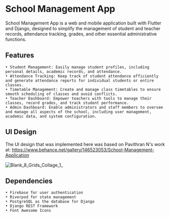 # School Management App

School Management App is a web and mobile application built with Flutter and Django, designed to simplify the management of student and teacher records, attendance tracking, grades, and other essential administrative functions.

## Features
    • Student Management: Easily manage student profiles, including personal details, academic records, and attendance. 
    • Attendance Tracking: Keep track of student attendance efficiently and generate attendance reports for individual students or entire classes.
    • Timetable Management: Create and manage class timetables to ensure smooth scheduling of classes and avoid conflicts.
    • Teacher Dashboard: Empower teachers with tools to manage their classes, record grades, and track student performance. 
    • Admin Dashboard: Enable administrators and staff members to oversee and manage all aspects of the school, including user management, academic data, and system configuration.


## UI Design
The UI design that was implemented here was based on Pavithran N's work at: https://www.behance.net/gallery/146523053/School-Management-Application
    
![Blank_8_Grids_Collage_1_](https://github.com/Mohadeseh50/school_management/assets/37903081/ced572a0-130c-4ff8-91e4-0f0c917a5754)


## Dependencies
    • Firebase for user authentication
    • Riverpod for state management
    • PostgreSQL as the database for Django
    • Django REST Framework
    • Font Awesome Icons
